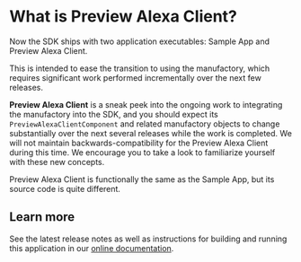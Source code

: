 # What is Preview Alexa Client?

Now the SDK ships with two application executables: Sample App and Preview Alexa Client.

This is intended to ease the transition to using the manufactory, which requires significant work performed incrementally over the next few releases.

**Preview Alexa Client** is a sneak peek into the ongoing work to integrating the manufactory into the SDK, and you should expect its `PreviewAlexaClientComponent` and related manufactory objects to change substantially over the next several releases while the work is completed. We will not maintain backwards-compatibility for the Preview Alexa Client during this time. We encourage you to take a look to familiarize yourself with these new concepts.

Preview Alexa Client is functionally the same as the Sample App, but its source code is quite different.

## Learn more

See the latest release notes as well as instructions for building and running this application in our [online documentation](https://developer.amazon.com/en-US/docs/alexa/avs-device-sdk/release-notes.html).